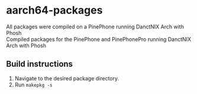 # aarch64-packages
All packages were compiled on a PinePhone running DanctNIX Arch with Phosh <br>
Compiled packages for the PinePhone and PinePhonePro running DanctNIX Arch with Phosh

## Build instructions
1. Navigate to the desired package directory.
2. Run `makepkg -s`
